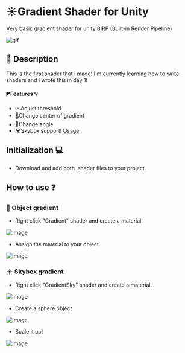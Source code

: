 # ☀️Gradient Shader for Unity
Very basic gradient shader for unity BIRP (Built-in Render Pipeline)

![gif](https://user-images.githubusercontent.com/82342866/212475494-56ddd0cb-3297-4ca9-9d58-2d3a8d4d4009.gif)

## 📜 Description
This is the first shader that i made! I'm currently learning how to write shaders and i wrote this in day 1!

#### ◤Features 💡
+ 〰️Adjust threshold
+ 🌡Change center of gradient
+ 🔄Change angle
+ ☀️Skybox support! [Usage](https://github.com/fisekoo/GradientShader#%EF%B8%8F-skybox-gradient)

## Initialization 💻
+ Download and add both .shader files to your project.

## How to use ❓

### 🔮 Object gradient
+ Right click "Gradient" shader and create a material.

![image](https://user-images.githubusercontent.com/82342866/212475996-f48b81df-713f-41c7-9699-d5281116163c.png)

+ Assign the material to your object.

![image](https://user-images.githubusercontent.com/82342866/212476066-7c055772-1611-44e2-af97-1e3083fe39d5.png)

### ☀️ Skybox gradient
+ Right click "GradientSky" shader and create a material.

![image](https://user-images.githubusercontent.com/82342866/212476130-9e1e9ec5-08e0-46c3-99c1-12615dca370d.png)

+ Create a sphere object

![image](https://user-images.githubusercontent.com/82342866/212476218-e3a9ea77-e568-4953-9da6-d5d70ce21f25.png)

+ Scale it up!

![image](https://user-images.githubusercontent.com/82342866/212476282-2ae2b44f-21de-46ad-8aff-88683a05f4a7.png)

